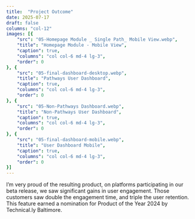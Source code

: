 ```yaml
---
title:  "Project Outcome"
date: 2025-07-17
draft: false
columns: "col-12"
images: [{
    "src": "05-Homepage Module _ Single Path_ Mobile View.webp",
    "title": "Homepage Module - Mobile View",
    "caption": true,
    "columns": "col col-6 md-4 lg-3",
    "order": 0
}, {
    "src": "05-final-dashboard-desktop.webp",
    "title": "Pathways User Dashboard",
    "caption": true,
    "columns": "col col-6 md-4 lg-3",
    "order": 0
}, {
    "src": "05-Non-Pathways Dashboard.webp",
    "title": "Non-Pathways User Dashboard",
    "caption": true,
    "columns": "col col-6 md-4 lg-3",
    "order": 0
}, {
    "src": "05-final-dashboard-mobile.webp",
    "title": "User Dashboard Mobile",
    "caption": true,
    "columns": "col col-6 md-4 lg-3",
    "order": 0
}]
---
```

I’m very proud of the resulting product, on platforms participating in our beta release,  we saw significant gains in user engagement. Those customers saw double the engagement time, and triple the user retention. This feature earned a nomination for Product of the Year 2024 by Technical.ly Baltimore. 